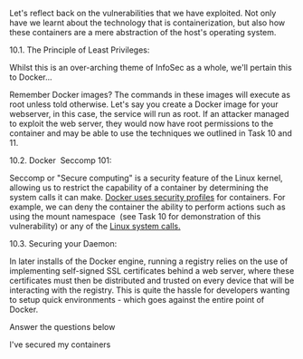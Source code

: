 Let's reflect back on the vulnerabilities that we have exploited. Not only have we learnt about the technology that is containerization, but also how these containers are a mere abstraction of the host's operating system.

10.1. The Principle of Least Privileges:

Whilst this is an over-arching theme of InfoSec as a whole, we'll pertain this to Docker...

Remember Docker images? The commands in these images will execute as root unless told otherwise. Let's say you create a Docker image for your webserver, in this case, the service will run as root. If an attacker managed to exploit the web server, they would now have root permissions to the container and may be able to use the techniques we outlined in Task 10 and 11.  

10.2. Docker  Seccomp 101:

Seccomp or "Secure computing" is a security feature of the Linux kernel, allowing us to restrict the capability of a container by determining the system calls it can make. [Docker uses security profiles](http://docs.docker.oeynet.com/engine/security/seccomp/#pass-a-profile-for-a-container) for containers. For example, we can deny the container the ability to perform actions such as using the mount namespace  (see Task 10 for demonstration of this vulnerability) or any of the [Linux system calls.](https://filippo.io/linux-syscall-table/)

10.3. Securing your Daemon:

In later installs of the Docker engine, running a registry relies on the use of implementing self-signed SSL certificates behind a web server, where these certificates must then be distributed and trusted on every device that will be interacting with the registry. This is quite the hassle for developers wanting to setup quick environments - which goes against the entire point of Docker.

Answer the questions below

I've secured my containers